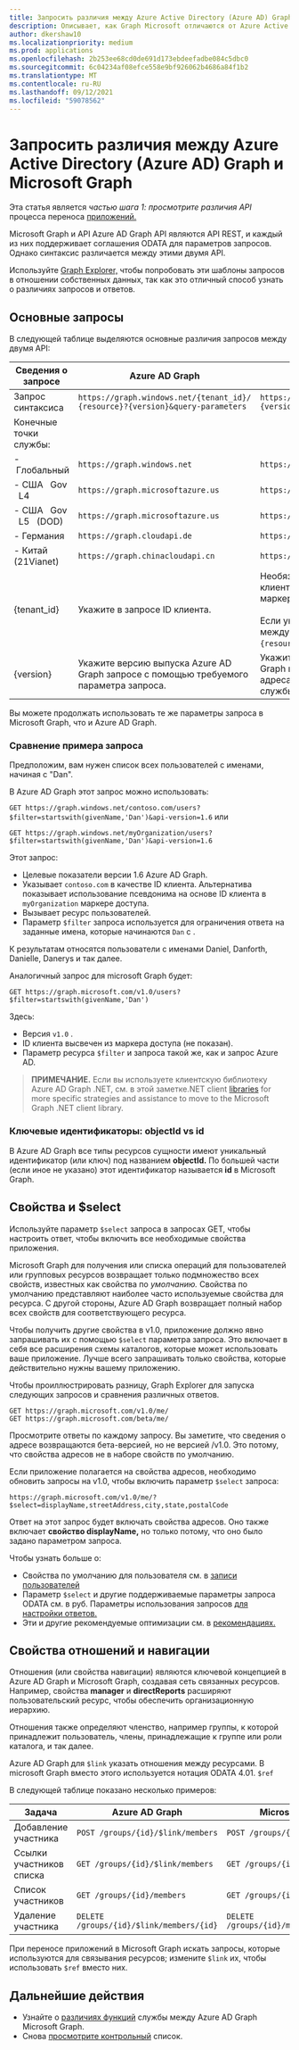 ```yaml
---
title: Запросить различия между Azure Active Directory (Azure AD) Graph и Microsoft Graph
description: Описывает, как Graph Microsoft отличаются от Azure Active Directory (Azure AD) Graph, что помогает перенести приложения в более новую службу..
author: dkershaw10
ms.localizationpriority: medium
ms.prod: applications
ms.openlocfilehash: 2b253ee68cd0de691d173ebdeefadbe084c5dbc0
ms.sourcegitcommit: 6c04234af08efce558e9bf926062b4686a84f1b2
ms.translationtype: MT
ms.contentlocale: ru-RU
ms.lasthandoff: 09/12/2021
ms.locfileid: "59078562"
---
```

# <a name="request-differences-between-azure-active-directory-azure-ad-graph-and-microsoft-graph"></a>Запросить различия между Azure Active Directory (Azure AD) Graph и Microsoft Graph

Эта статья является *частью шага 1: просмотрите различия API* процесса переноса [приложений.](migrate-azure-ad-graph-planning-checklist.md)

Microsoft Graph и API Azure AD Graph API являются API REST, и каждый из них поддерживает соглашения ODATA для параметров запросов. Однако синтаксис различается между этими двумя API.

Используйте [Graph Explorer,](https://aka.ms/ge) чтобы попробовать эти шаблоны запросов в отношении собственных данных, так как это отличный способ узнать о различиях запросов и ответов.

## <a name="basic-requests"></a>Основные запросы

В следующей таблице выделяются основные различия запросов между двумя API:

|Сведения о запросе| Azure AD Graph | Microsoft Graph |
|---|---|---|
|Запрос синтаксиса| `https://graph.windows.net/{tenant_id}/` <br> `{resource}?{version}&query-parameters` | `https://graph.microsoft.com/`<br>`{version}/{resource}?query-parameters`|
|Конечные &nbsp; точки службы:||
|-&nbsp;Глобальный|`https://graph.windows.net`|`https://graph.microsoft.com`|
|-&nbsp;США &nbsp; Gov &nbsp; L4|`https://graph.microsoftazure.us`|`https://graph.microsoft.us`|
|-&nbsp;США &nbsp; Gov &nbsp; L5 &nbsp; (DOD)|`https://graph.microsoftazure.us`|`https://dod-graph.microsoft.us`|
|-&nbsp;Германия|`https://graph.cloudapi.de`|`https://graph.microsoft.de`|
|-&nbsp;Китай &nbsp; (21Vianet)| `https://graph.chinacloudapi.cn`|`https://microsoftgraph.chinacloudapi.cn`|
|{tenant_id}|Укажите в запросе ID клиента.|Необязательно указывать в запросе ИД клиента, так как он высвечен из маркера доступа.<br><br>Если указать ID клиента, он переходит между URL-адресом запроса `{version}` `{resource}` и url-адресом запроса.|
|{version}|Укажите версию выпуска Azure AD Graph запросе с помощью требуемого параметра запроса.|Укажите версию выпуска Microsoft Graph в запросе как часть пути URL-адреса сразу после конечной точки службы.|

Вы можете продолжать использовать те же параметры запроса в Microsoft Graph, что и Azure AD Graph.

### <a name="example-request-comparison"></a>Сравнение примера запроса

Предположим, вам нужен список всех пользователей с именами, начиная с "Dan".

В Azure AD Graph этот запрос можно использовать:

`GET https://graph.windows.net/contoso.com/users?$filter=startswith(givenName,'Dan')&api-version=1.6` или

`GET https://graph.windows.net/myOrganization/users?$filter=startswith(givenName,'Dan')&api-version=1.6`


Этот запрос:

- Целевые показатели версии 1.6 Azure AD Graph.
- Указывает `contoso.com` в качестве ID клиента. Альтернатива показывает использование псевдонима на основе ID клиента в `myOrganization` маркере доступа.
- Вызывает ресурс пользователей.
- Параметр `$filter` запроса используется для ограничения ответа на заданные имена, которые начинаются `Dan` с .

К результатам относятся пользователи с именами Daniel, Danforth, Danielle, Danerys и так далее.

Аналогичный запрос для microsoft Graph будет:

`GET https://graph.microsoft.com/v1.0/users?$filter=startswith(givenName,'Dan')`

Здесь:

- Версия `v1.0` .
- ID клиента высвечен из маркера доступа (не показан).
- Параметр ресурса `$filter` и запроса такой же, как и запрос Azure AD.

> **ПРИМЕЧАНИЕ.** Если вы используете клиентскую библиотеку Azure AD Graph .NET, см. в этой заметке.NET client [libraries](migrate-azure-ad-graph-client-libraries.md) for more specific strategies and assistance to move to the Microsoft Graph .NET client library.

### <a name="key-identifiers-objectid-vs-id"></a>Ключевые идентификаторы: objectId vs id

В Azure AD Graph все типы ресурсов сущности имеют уникальный идентификатор (или ключ) под названием **objectId.**  По большей части (если иное не указано) этот идентификатор называется **id** в Microsoft Graph.

## <a name="default-properties-and-select"></a>Свойства и $select

Используйте параметр `$select` запроса в запросах GET, чтобы настроить ответ, чтобы включить все необходимые свойства приложения.

Microsoft Graph для  получения  или списка операций для пользователей или групповых ресурсов возвращает только подмножество всех свойств, известных как свойства по _умолчанию._ Свойства по умолчанию представляют наиболее часто используемые свойства для ресурса. С другой стороны, Azure AD Graph возвращает полный набор всех свойств для соответствующего ресурса.

Чтобы получить другие свойства в v1.0, приложение должно явно запрашивать их с помощью `$select` параметра запроса. Это включает в себя все расширения схемы каталогов, которые может использовать ваше приложение. Лучше всего запрашивать только свойства, которые действительно нужны вашему приложению.

Чтобы проиллюстрировать разницу, Graph Explorer для запуска следующих запросов и сравнения различных ответов.

```http
GET https://graph.microsoft.com/v1.0/me/
GET https://graph.microsoft.com/beta/me/
```

Просмотрите ответы по каждому запросу. Вы заметите, что сведения о адресе возвращаются бета-версией, но не версией /v1.0.  Это потому, что свойства адресов не в наборе свойств по умолчанию.

Если приложение полагается на свойства адресов, необходимо обновить запросы на v1.0, чтобы включить параметр `$select` запроса:

```http
https://graph.microsoft.com/v1.0/me/?$select=displayName,streetAddress,city,state,postalCode
```

Ответ на этот запрос будет включать свойства адресов.  Оно также включает **свойство displayName,** но только потому, что оно было задано параметром запроса.

Чтобы узнать больше о:

- Свойства по умолчанию для пользователя см. в [записи пользователей](/graph/api/resources/users)
- Параметр `$select` и другие поддерживаемые параметры запроса ODATA см. в руб. Параметры использования запросов [для настройки ответов.](./query-parameters.md)
- Эти и другие рекомендуемые оптимизации см. в [рекомендациях.](./best-practices-concept.md)

## <a name="relationships-and-navigation-properties"></a>Свойства отношений и навигации

Отношения (или свойства навигации) являются ключевой концепцией в Azure AD Graph и Microsoft Graph, создавая сеть связанных ресурсов. Например, свойства **manager** и **directReports** расширяют пользовательский ресурс, чтобы обеспечить организационную иерархию.

Отношения также определяют членство, например группы, к которой принадлежит пользователь, члены, принадлежащие к группе или роли каталога, и так далее.

Azure AD Graph для `$link` указать отношения между ресурсами.  В microsoft Graph вместо этого используется нотация ODATA 4.01. `$ref`

В следующей таблице показано несколько примеров:

| Задача | Azure AD Graph | Microsoft Graph |
|------|----------------|-----------------|
| Добавление участника        | ```POST /groups/{id}/$link/members```        | ```POST /groups/{id}/members/$ref```        |
| Ссылки участников списка | ```GET /groups/{id}/$link/members```         | ```GET /groups/{id}/members/$ref```         |
| Список участников      | ```GET /groups/{id}/members```                | ```GET /groups/{id}/members```               |
| Удаление участника     | ```DELETE /groups/{id}/$link/members/{id}``` | ```DELETE /groups/{id}/members/{id}/$ref``` |

При переносе приложений в Microsoft Graph искать запросы, которые используются для связывания ресурсов; измените `$link` их, чтобы использовать `$ref` вместо них.

## <a name="next-steps"></a>Дальнейшие действия

- Узнайте о [различиях функций](migrate-azure-ad-graph-feature-differences.md) службы между Azure AD Graph Microsoft Graph.
- Снова [просмотрите контрольный](migrate-azure-ad-graph-planning-checklist.md) список.
